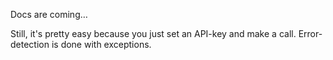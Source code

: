 Docs are coming…

Still, it's pretty easy because you just set an API-key and make a call. 
Error-detection is done with exceptions.